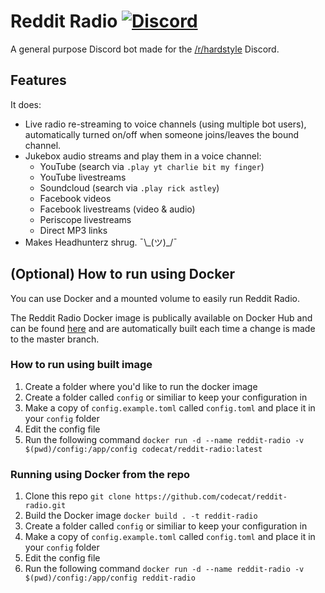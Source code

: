 # Reddit Radio [![Discord](https://img.shields.io/discord/319525278978277407.svg)](https://discord.gg/hardstyle)
A general purpose Discord bot made for the [/r/hardstyle](https://reddit.com/r/hardstyle) Discord.

## Features
It does:

* Live radio re-streaming to voice channels (using multiple bot users), automatically turned on/off when someone joins/leaves the bound channel.
* Jukebox audio streams and play them in a voice channel:
  * YouTube (search via `.play yt charlie bit my finger`)
  * YouTube livestreams
  * Soundcloud (search via `.play rick astley`)
  * Facebook videos
  * Facebook livestreams (video & audio)
  * Periscope livestreams
  * Direct MP3 links
* Makes Headhunterz shrug. ¯\\\_(ツ)\_/¯


## (Optional) How to run using Docker
You can use Docker and a mounted volume to easily run Reddit Radio. 

The Reddit Radio Docker image is publically available on Docker Hub and can be found [here](https://hub.docker.com/r/codecat/reddit-radio) and are automatically built each time a change is made to the master branch.

### How to run using built image
1. Create a folder where you'd like to run the docker image
2. Create a folder called `config` or similiar to keep your configuration in
3. Make a copy of `config.example.toml` called `config.toml` and place it in your `config` folder
4. Edit the config file
5. Run the following command `docker run -d --name reddit-radio -v $(pwd)/config:/app/config codecat/reddit-radio:latest`

### Running using Docker from the repo
1. Clone this repo
    `git clone https://github.com/codecat/reddit-radio.git`
2. Build the Docker image
    `docker build . -t reddit-radio`
3. Create a folder called `config` or similiar to keep your configuration in
4. Make a copy of `config.example.toml` called `config.toml` and place it in your `config` folder
5. Edit the config file
6. Run the following command
    `docker run -d --name reddit-radio -v $(pwd)/config:/app/config reddit-radio`